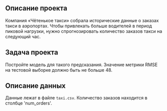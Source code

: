 ## Описание проекта
Компания «Чётенькое такси» собрала исторические данные о заказах такси в аэропортах. Чтобы привлекать больше водителей в период пиковой нагрузки, нужно спрогнозировать количество заказов такси на следующий час. 

## Задача проекта
Постройте модель для такого предсказания.
Значение метрики RMSE на тестовой выборке должно быть не больше 48.

## Описание данных
Данные лежат в файле `taxi.csv`. 
Количество заказов находится в столбце 'num_orders'.
